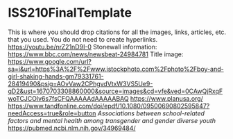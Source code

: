 # ISS210FinalTemplate
This is where you should drop citations for all the images, links, articles, etc. that you used. You do not need to create hyperlinks.
https://youtu.be/nrZ21nD9I-0
Stonewall information: https://www.bbc.com/news/newsbeat-24984781
Title image: https://www.google.com/url?sa=i&url=https%3A%2F%2Fwww.istockphoto.com%2Fphoto%2Fboy-and-girl-shaking-hands-gm79331761-28419490&psig=AOvVaw2CPhgvdVtxW3VS5Ue9-qD2&ust=1670703308860000&source=images&cd=vfe&ved=0CAwQjRxqFwoTCJCOlv6s7fsCFQAAAAAdAAAAABAQ
https://www.planusa.org/
https://www.tandfonline.com/doi/epdf/10.1080/09500690802595847?needAccess=true&role=button
<em> Associations between school-related factors and mental health among transgender and gender diverse youth </em> https://pubmed.ncbi.nlm.nih.gov/34969484/
